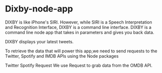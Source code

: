 # Dixby-node-app

DIXBY is like iPhone's SIRI. However, while SIRI is a Speech Interpretation and Recognition Interface, DIXBY is a command line interface. DIXBY is a command line node app that takes in parameters and gives you back data.



DIXBY displays your latest tweets.


To retrieve the data that will power this app,we need to send requests to the Twitter, Spotify and IMDB APIs using the Node packages 

Twitter
Spotify
Request
We use Request to grab data from the OMDB API.
